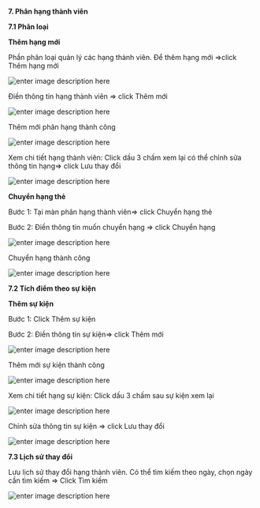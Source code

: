 **7. Phân hạng thành viên**

**7.1 Phân loại**

**Thêm hạng mới**

Phần phân loại quản lý  các hạng thành viên. Để thêm hạng mới =>click Thêm hạng mới

![enter image description here](https://static8.muarecdn.com/original/muare/images/2020/05/19/5603410_screenshot-27.png)

Điền thông tin hạng thành viên => click Thêm mới

![enter image description here](https://static8.muarecdn.com/original/muare/images/2020/05/19/5603439_screenshot-28.png)

Thêm mới phân hạng thành công

![enter image description here](https://static8.muarecdn.com/original/muare/images/2020/05/19/5603442_screenshot-29.png)

Xem chi tiết hạng thành viên: Click dấu 3 chấm xem lại có thể chỉnh sửa thông tin hạng=> click Lưu thay đổi

![enter image description here](https://static8.muarecdn.com/original/muare/images/2020/05/19/5603482_screenshot-32.png)

**Chuyển hạng thẻ**

Bước 1: Tại màn phân hạng thành viên=> click Chuyển hạng thẻ

Bước 2: Điền thông tin muốn chuyển hạng => click Chuyển hạng

![enter image description here](https://static8.muarecdn.com/original/muare/images/2020/05/19/5603449_screenshot-30.png)

Chuyển hạng thành công

![enter image description here](https://static8.muarecdn.com/original/muare/images/2020/05/19/5603450_screenshot-31.png)

**7.2 Tích điểm theo sự kiện**

**Thêm sự kiện**

Bước 1: Click Thêm sự kiện

Bước 2: Điền thông tin sự kiện=> click Thêm mới

![enter image description here](https://static8.muarecdn.com/original/muare/images/2020/05/19/5603494_screenshot-33.png)

Thêm mới sự kiện thành công


![enter image description here](https://static8.muarecdn.com/original/muare/images/2020/05/19/5603524_screenshot-34.png)

Xem chi tiết hạng sự kiện: Click dấu 3 chấm  sau sự kiện xem lại

![enter image description here](https://static8.muarecdn.com/original/muare/images/2020/05/19/5603525_screenshot-35.png)

Chỉnh sửa thông tin sự kiện => click Lưu thay đổi

![enter image description here](https://static8.muarecdn.com/original/muare/images/2020/05/19/5603526_screenshot-36.png)

**7.3 Lịch sử thay đổi**

Lưu lịch sử thay đổi hạng thành viên. Có thể tìm kiếm theo ngày, chọn ngày cần tìm kiếm => Click Tìm kiếm

![enter image description here](https://static8.muarecdn.com/original/muare/images/2020/05/19/5603670_screenshot-37.png)